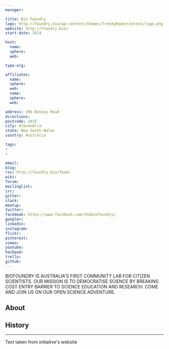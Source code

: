 ```yaml
---
manager:

title: Bio Foundry
logo: http://foundry.bio/wp-content/themes/TrendyRoom/content/logo.png
website: http://foundry.bio/
start-date: 2014

host:
  name:
  sphere:
  web:

type-org:

affiliates:
  name:
  sphere:
  web:
  name:
  sphere:
  web:

address: 296 Botany Road
directions:
postcode: 2015
city: Alexandria
state: New South Wales
country: Australia

tags:
-
-

email:
blog:
rss: http://foundry.bio/feed/
wiki:
forum:
mailinglist:
irc:
gitter:
slack:
meetup:
twitter:
facebook: https://www.facebook.com/thebiofoundry/
google+:
linkedin:
instagram:
flickr:
pinterest:
vimeo:
youtube:
hackpad:
trello:
github:
---
```

BIOFOUNDRY IS AUSTRALIA'S FIRST COMMUNITY LAB FOR CITIZEN SCIENTISTS. OUR MISSION IS TO DEMOCRATISE SCIENCE BY BREAKING COST ENTRY BARRIER TO SCIENCE EDUCATION AND RESEARCH. COME AND JOIN US ON OUR OPEN SCIENCE ADVENTURE.

## About

## History

---
Text taken from initiative's website
